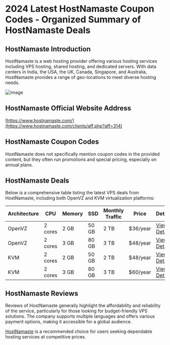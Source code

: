 # 2024 Latest HostNamaste Coupon Codes - Organized Summary of HostNamaste Deals

## HostNamaste Introduction

HostNamaste is a web hosting provider offering various hosting services including VPS hosting, shared hosting, and dedicated servers. With data centers in India, the USA, the UK, Canada, Singapore, and Australia, HostNamaste provides a range of geo-locations to meet diverse hosting needs.

![image](https://github.com/deniarmando685/HostNamaste/assets/167607921/78c06934-1cee-4c8f-acd1-9cd3cdb57e89)

## HostNamaste Official Website Address

[https://www.hostnamaste.com/](https://www.hostnamaste.com/clients/aff.php?aff=314)

## HostNamaste Coupon Codes

HostNamaste does not specifically mention coupon codes in the provided content, but they often run promotions and special pricing, especially on annual plans.

## HostNamaste Deals

Below is a comprehensive table listing the latest VPS deals from HostNamaste, including both OpenVZ and KVM virtualization platforms:

| Architecture | CPU  | Memory | SSD  | Monthly Traffic | Price   | Details                       |
|--------------|------|--------|------|-----------------|---------|-------------------------------|
| OpenVZ       | 2 cores | 2 GB  | 50 GB | 2 TB            | $36/year | [View Details](https://www.hostnamaste.com/clients/aff.php?aff=314&pid=551) |
| OpenVZ       | 2 cores | 3 GB  | 80 GB | 3 TB            | $48/year | [View Details](https://www.hostnamaste.com/clients/aff.php?aff=314&pid=553) |
| KVM          | 2 cores | 2 GB  | 50 GB | 2 TB            | $48/year | [View Details](https://www.hostnamaste.com/clients/aff.php?aff=314&pid=554) |
| KVM          | 2 cores | 3 GB  | 80 GB | 3 TB            | $60/year | [View Details](https://www.hostnamaste.com/clients/aff.php?aff=314&pid=555) |

## HostNamaste Reviews

Reviews of HostNamaste generally highlight the affordability and reliability of the service, particularly for those looking for budget-friendly VPS solutions. The company supports multiple languages and offers various payment options, making it accessible for a global audience.

[HostNamaste](https://www.hostnamaste.com/clients/aff.php?aff=314) is a recommended choice for users seeking dependable hosting services at competitive prices.

